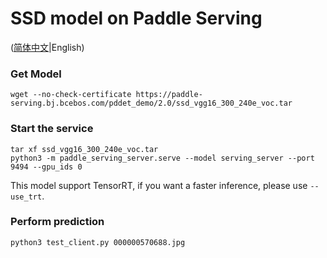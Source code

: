 # SSD model on Paddle Serving

([简体中文](./README_CN.md)|English)

### Get Model
```
wget --no-check-certificate https://paddle-serving.bj.bcebos.com/pddet_demo/2.0/ssd_vgg16_300_240e_voc.tar
```

### Start the service
```
tar xf ssd_vgg16_300_240e_voc.tar
python3 -m paddle_serving_server.serve --model serving_server --port 9494 --gpu_ids 0
```
This model support TensorRT, if you want a faster inference, please use `--use_trt`.

### Perform prediction
```
python3 test_client.py 000000570688.jpg
```
